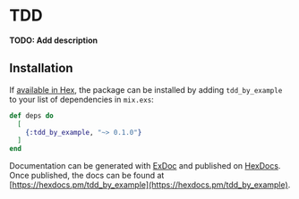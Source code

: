 # TDD

**TODO: Add description**

## Installation

If [available in Hex](https://hex.pm/docs/publish), the package can be installed
by adding `tdd_by_example` to your list of dependencies in `mix.exs`:

```elixir
def deps do
  [
    {:tdd_by_example, "~> 0.1.0"}
  ]
end
```

Documentation can be generated with [ExDoc](https://github.com/elixir-lang/ex_doc)
and published on [HexDocs](https://hexdocs.pm). Once published, the docs can
be found at [https://hexdocs.pm/tdd_by_example](https://hexdocs.pm/tdd_by_example).

